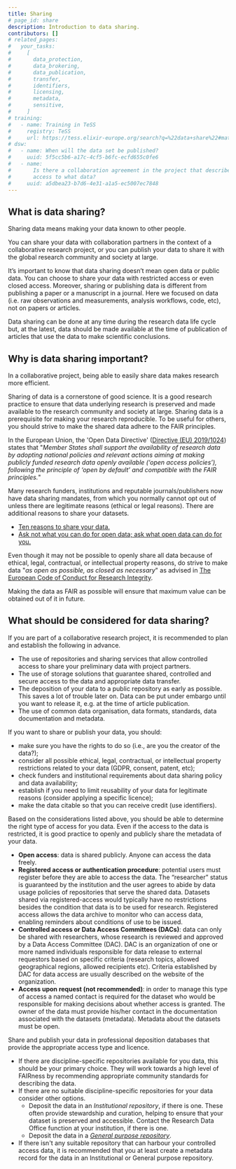 ```yaml
---
title: Sharing
# page_id: share
description: Introduction to data sharing.
contributors: []
# related_pages:
#   your_tasks:
#     [
#       data_protection,
#       data_brokering,
#       data_publication,
#       transfer,
#       identifiers,
#       licensing,
#       metadata,
#       sensitive,
#     ]
# training:
#   - name: Training in TeSS
#     registry: TeSS
#     url: https://tess.elixir-europe.org/search?q=%22data+share%22#materials
# dsw:
#   - name: When will the data set be published?
#     uuid: 5f5cc5b6-a17c-4cf5-b6fc-ecfd655c0fe6
#   - name:
#       Is there a collaboration agreement in the project that describes who can have
#       access to what data?
#     uuid: a5dbea23-b7d6-4e31-a1a5-ec5007ec7848
---
```


## What is data sharing?

Sharing data means making your data known to other people.

You can share your data with collaboration partners in the context of a collaborative research project, or you can publish your data to share it with the global research community and society at large.

It’s important to know that data sharing doesn’t mean open data or public data. You can choose to share your data with restricted access or even closed access.
Moreover, sharing or publishing data is different from publishing a paper or a manuscript in a journal. Here we focused on data (i.e. raw observations and measurements, analysis workflows, code, etc), not on papers or articles.

Data sharing can be done at any time during the research data life cycle but, at the latest, data should be made available at the time of publication of articles that use the data to make scientific conclusions.

## Why is data sharing important?

In a collaborative project, being able to easily share data makes research more efficient.

Sharing of data is a cornerstone of good science. It is a good research practice to ensure that data underlying research is preserved and made available to the research community and society at large. Sharing data is a prerequisite for making your research reproducible. To be useful for others, you should strive to make the shared data adhere to the FAIR principles.

In the European Union, the 'Open Data Directive' ([Directive (EU) 2019/1024](https://eur-lex.europa.eu/legal-content/EN/TXT/?qid=1561563110433&uri=CELEX:32019L1024)) states that "_Member States shall support the availability of research data by adopting national policies and relevant actions aiming at making publicly funded research data openly available (‘open access policies’), following the principle of ‘open by default’ and compatible with the FAIR principles._"

Many research funders, institutions and reputable journals/publishers now have data sharing mandates, from which you normally cannot opt out of unless there are legitimate reasons (ethical or legal reasons). There are additional reasons to share your datasets.

- [Ten reasons to share your data.](https://www.natureindex.com/news-blog/ten-reasons-to-share-your-data)
- [Ask not what you can do for open data; ask what open data can do for you.](http://blogs.nature.com/naturejobs/2017/06/19/ask-not-what-you-can-do-for-open-data-ask-what-open-data-can-do-for-you/)

Even though it may not be possible to openly share all data because of ethical, legal, contractual, or intellectual property reasons, do strive to make data "_as open as possible, as closed as necessary_" as advised in [The European Code of Conduct for
Research Integrity](https://www.allea.org/wp-content/uploads/2017/05/ALLEA-European-Code-of-Conduct-for-Research-Integrity-2017.pdf).

Making the data as FAIR as possible will ensure that maximum value can be obtained out of it in future.

## What should be considered for data sharing?

If you are part of a collaborative research project, it is recommended to plan and establish the following in advance.

- The use of repositories and sharing services that allow controlled access to share your preliminary data with project partners.
- The use of storage solutions that guarantee shared, controlled and secure access to the data and appropriate data transfer.
- The deposition of your data to a public repository as early as possible. This saves a lot of trouble later on. Data can be put under embargo until you want to release it, e.g. at the time of article publication.
- The use of common data organisation, data formats, standards, data documentation and metadata.

If you want to share or publish your data, you should:

- make sure you have the rights to do so (i.e., are you the creator of the data?);
- consider all possible ethical, legal, contractual, or intellectual property restrictions related to your data (GDPR, consent, patent, etc);
- check funders and institutional requirements about data sharing policy and data availability;
- establish if you need to limit reusability of your data for legitimate reasons (consider applying a specific licence);
- make the data citable so that you can receive credit (use identifiers).

Based on the considerations listed above, you should be able to determine the right type of access for you data. Even if the access to the data is restricted, it is good practice to openly and publicly share the metadata of your data.

- **Open access**: data is shared publicly. Anyone can access the data freely.
- **Registered access or authentication procedure**: potential users must register before they are able to access the data. The “researcher” status is guaranteed by the institution and the user agrees to abide by data usage policies of repositories that serve the shared data. Datasets shared via registered-access would typically have no restrictions besides the condition that data is to be used for research. Registered access allows the data archive to monitor who can access data, enabling reminders about conditions of use to be issued.
- **Controlled access or Data Access Committees (DACs)**: data can only be shared with researchers, whose research is reviewed and approved by a Data Access Committee (DAC). DAC is an organization of one or more named individuals responsible for data release to external requestors based on specific criteria (research topics, allowed geographical regions, allowed recipients etc). Criteria established by DAC for data access are usually described on the website of the organization.
- **Access upon request (not recommended)**: in order to manage this type of access a named contact is required for the dataset who would be responsible for making decisions about whether access is granted. The owner of the data must provide his/her contact in the documentation associated with the datasets (metadata). Metadata about the datasets must be open.

Share and publish your data in professional deposition databases that provide the appropriate access type and licence.

- If there are discipline-specific repositories available for you data, this should be your primary choice. They will work towards a high level of FAIRness by recommending appropriate community standards for describing the data.
- If there are no suitable discipline-specific repositories for your data consider other options.
  - Deposit the data in an _Institutional repository_, if there is one. These often provide stewardship and curation, helping to ensure that your dataset is preserved and accessible. Contact the Research Data Office function at your institution, if there is one.
  - Deposit the data in a [_General purpose repository_](https://www.nature.com/sdata/policies/repositories#general).
- If there isn't any suitable repository that can harbour your controlled access data, it is recommended that you at least create a metadata record for the data in an Institutional or General purpose repository.
